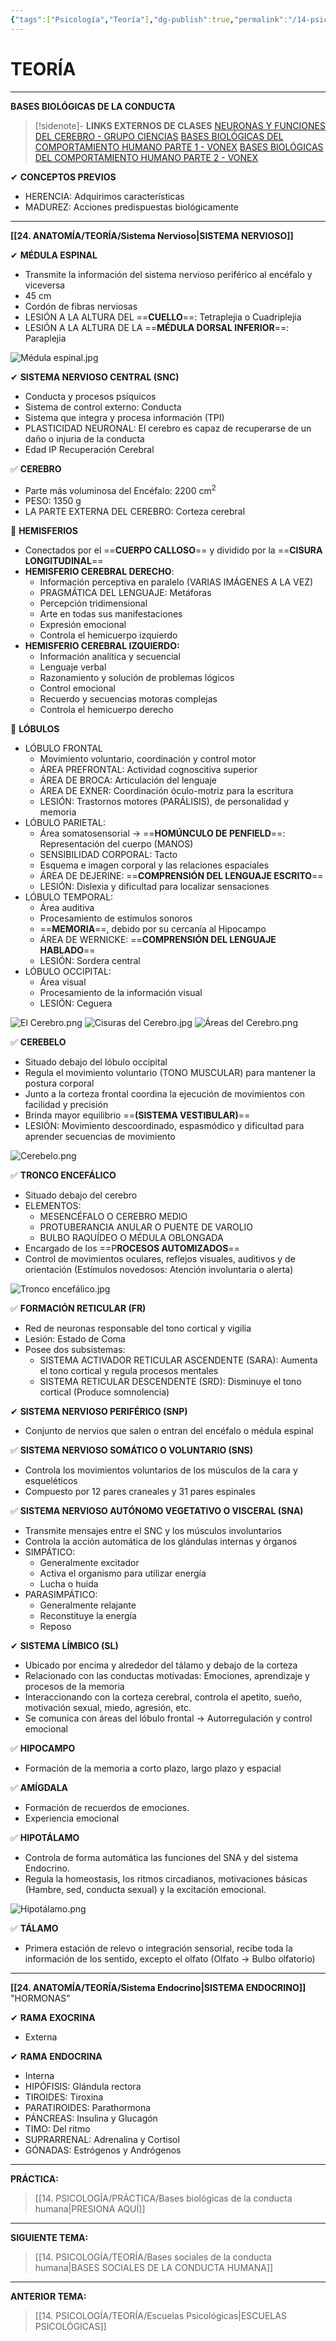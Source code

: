 ```yaml
---
{"tags":["Psicología","Teoría"],"dg-publish":true,"permalink":"/14-psicologia/teoria/bases-biologicas-de-la-conducta-humana/","dgPassFrontmatter":true}
---
```


# TEORÍA
---
**BASES BIOLÓGICAS DE LA CONDUCTA**

>[!sidenote]- **LINKS EXTERNOS DE CLASES**
>[NEURONAS Y FUNCIONES DEL CEREBRO - GRUPO CIENCIAS](https://www.youtube.com/watch?v=TbYzR7c3aMM) 
>[BASES BIOLÓGICAS DEL COMPORTAMIENTO HUMANO PARTE 1 - VONEX](https://www.youtube.com/watch?v=3agNUGwrwlM)
>[BASES BIOLÓGICAS DEL COMPORTAMIENTO HUMANO PARTE 2 - VONEX](https://www.youtube.com/watch?v=LYtglOU57f0)

✔ **CONCEPTOS PREVIOS**
- HERENCIA: Adquirimos características
- MADUREZ: Acciones predispuestas biológicamente

---
**[[24. ANATOMÍA/TEORÍA/Sistema Nervioso\|SISTEMA NERVIOSO]]**

✔ **MÉDULA ESPINAL**
- Transmite la información del sistema nervioso periférico al encéfalo y viceversa
- 45 cm
- Cordón de fibras nerviosas
- LESIÓN A LA ALTURA DEL ==**CUELLO**==: Tetraplejia o Cuadriplejia
- LESIÓN A LA ALTURA DE LA ==**MÉDULA DORSAL INFERIOR**==: Paraplejia

![Médula espinal.jpg](/img/user/1.%20ELEMENTOS%20GR%C3%81FICOS/M%C3%A9dula%20espinal.jpg)

✔ **SISTEMA NERVIOSO CENTRAL (SNC)** 
- Conducta y procesos psíquicos
- Sistema de control externo: Conducta
- Sistema que integra y procesa información (TPI)
- PLASTICIDAD NEURONAL: El cerebro es capaz de recuperarse de un daño o injuria de la conducta
- Edad IP Recuperación Cerebral 

✅ **CEREBRO**
- Parte más voluminosa del Encéfalo: 2200 cm<sup>2</sup>
- PESO: 1350 g
- LA PARTE EXTERNA DEL CEREBRO: Corteza cerebral

🔹 **HEMISFERIOS** 
- Conectados por el ==**CUERPO CALLOSO**== y dividido por la ==**CISURA LONGITUDINAL**== 
- **HEMISFERIO CEREBRAL DERECHO**:
	- Información perceptiva en paralelo (VARIAS IMÁGENES A LA VEZ) 
	- PRAGMÁTICA DEL LENGUAJE: Metáforas
	- Percepción tridimensional 
	- Arte en todas sus manifestaciones 
	- Expresión emocional 
	- Controla el hemicuerpo izquierdo
- **HEMISFERIO CEREBRAL IZQUIERDO:** 
	- Información analítica y secuencial
	- Lenguaje verbal
	- Razonamiento y solución de problemas lógicos
	- Control emocional 
	- Recuerdo y secuencias motoras complejas
	- Controla el hemicuerpo derecho

🔹 **LÓBULOS**
- LÓBULO FRONTAL
	- Movimiento voluntario, coordinación y control motor 
	- ÁREA PREFRONTAL: Actividad cognoscitiva superior
	- ÁREA DE BROCA: Articulación del lenguaje 
	- ÁREA DE EXNER: Coordinación óculo-motriz para la escritura 
	- LESIÓN: Trastornos motores (PARÁLISIS), de personalidad y memoria
- LÓBULO PARIETAL:
	- Área somatosensorial → ==**HOMÚNCULO DE PENFIELD**==: Representación del cuerpo (MANOS)
	- SENSIBILIDAD CORPORAL: Tacto
	- Esquema e imagen corporal y las relaciones espaciales
	- ÁREA DE DEJERINE: ==**COMPRENSIÓN DEL LENGUAJE ESCRITO**==
	- LESIÓN: Dislexia y dificultad para localizar sensaciones
- LÓBULO TEMPORAL:
	- Área auditiva 
	- Procesamiento de estímulos sonoros 
	- ==**MEMORIA**==, debido por su cercanía al Hipocampo
	- ÁREA DE WERNICKE: ==**COMPRENSIÓN DEL LENGUAJE HABLADO**== 
	- LESIÓN: Sordera central
- LÓBULO OCCIPITAL:
	- Área visual 
	- Procesamiento de la información visual 
	- LESIÓN: Ceguera

![El Cerebro.png](/img/user/1.%20ELEMENTOS%20GR%C3%81FICOS/El%20Cerebro.png)
![Cisuras del Cerebro.jpg](/img/user/1.%20ELEMENTOS%20GR%C3%81FICOS/Cisuras%20del%20Cerebro.jpg)
![Áreas del Cerebro.png](/img/user/1.%20ELEMENTOS%20GR%C3%81FICOS/%C3%81reas%20del%20Cerebro.png)

✅ **CEREBELO**
- Situado debajo del lóbulo occipital
- Regula el movimiento voluntario (TONO MUSCULAR) para mantener la postura corporal
- Junto a la corteza frontal coordina la ejecución de movimientos con facilidad y precisión
- Brinda mayor equilibrio ==**(SISTEMA VESTIBULAR)**==
- LESIÓN: Movimiento descoordinado, espasmódico y dificultad para aprender secuencias de movimiento

![Cerebelo.png](/img/user/1.%20ELEMENTOS%20GR%C3%81FICOS/Cerebelo.png)

✅ **TRONCO ENCEFÁLICO** 
- Situado debajo del cerebro
- ELEMENTOS:
	- MESENCÉFALO O CEREBRO MEDIO
	- PROTUBERANCIA ANULAR O PUENTE DE VAROLIO
	- BULBO RAQUÍDEO O MÉDULA OBLONGADA
- Encargado de los ==P**ROCESOS AUTOMIZADOS**==
- Control de movimientos oculares, reflejos visuales, auditivos y de orientación (Estímulos novedosos: Atención involuntaria o alerta)

![Tronco encefálico.jpg](/img/user/1.%20ELEMENTOS%20GR%C3%81FICOS/Tronco%20encef%C3%A1lico.jpg)

✅ **FORMACIÓN RETICULAR (FR)**
- Red de neuronas responsable del tono cortical y vigilia
- Lesión: Estado de Coma 
- Posee dos subsistemas:
	- SISTEMA ACTIVADOR RETICULAR ASCENDENTE (SARA): Aumenta el tono cortical y regula procesos mentales
	- SISTEMA RETICULAR DESCENDENTE (SRD): Disminuye el tono cortical (Produce somnolencia)

✔ **SISTEMA NERVIOSO PERIFÉRICO (SNP)** 
-  Conjunto de nervios que salen o entran del encéfalo o médula espinal

✅ **SISTEMA NERVIOSO SOMÁTICO O VOLUNTARIO (SNS)** 
- Controla los movimientos voluntarios de los músculos de la cara y esqueléticos 
- Compuesto por 12 pares craneales y 31 pares espinales

✅ **SISTEMA NERVIOSO AUTÓNOMO VEGETATIVO O VISCERAL (SNA)** 
- Transmite mensajes entre el SNC y los músculos involuntarios 
- Controla la acción automática de los glándulas internas y órganos
- SIMPÁTICO:
	- Generalmente excitador 
	- Activa el organismo para utilizar energía
	- Lucha o huida 
- PARASIMPÁTICO:
	- Generalmente relajante
	- Reconstituye la energía
	- Reposo

✔ **SISTEMA LÍMBICO (SL)** 
- Ubicado por encima y alrededor del tálamo y debajo de la corteza
- Relacionado con las conductas motivadas: Emociones, aprendizaje y procesos de la memoria
- Interaccionando con la corteza cerebral, controla el apetito, sueño, motivación sexual, miedo, agresión, etc.
- Se comunica con áreas del lóbulo frontal → Autorregulación y control emocional

✅ **HIPOCAMPO**
- Formación de la memoria a corto plazo, largo plazo y espacial

✅ **AMÍGDALA** 
- Formación de recuerdos de emociones. 
- Experiencia emocional

✅ **HIPOTÁLAMO**
- Controla de forma automática las funciones del SNA y del sistema Endocrino. 
- Regula la homeostasis, los ritmos circadianos, motivaciones básicas (Hambre, sed, conducta sexual) y la excitación emocional.

![Hipotálamo.png](/img/user/1.%20ELEMENTOS%20GR%C3%81FICOS/Hipot%C3%A1lamo.png)

✅ **TÁLAMO**
- Primera estación de relevo o integración sensorial, recibe toda la información de los sentido, excepto el olfato (Olfato → Bulbo olfatorio)

---
**[[24. ANATOMÍA/TEORÍA/Sistema Endocrino\|SISTEMA ENDOCRINO]]** 
"HORMONAS"

✔ **RAMA EXOCRINA** 
- Externa

✔ **RAMA ENDOCRINA** 
- Interna
- HIPÓFISIS: Glándula rectora
- TIROIDES: Tiroxina
- PARATIROIDES: Parathormona
- PÁNCREAS: Insulina y Glucagón
- TIMO: Del ritmo
- SUPRARRENAL: Adrenalina y Cortisol
- GÓNADAS: Estrógenos y Andrógenos

---
**PRÁCTICA:** 
>[[14. PSICOLOGÍA/PRÁCTICA/Bases biológicas de la conducta humana\|PRESIONA AQUÍ]]

---
**SIGUIENTE TEMA:** 
>[[14. PSICOLOGÍA/TEORÍA/Bases sociales de la conducta humana\|BASES SOCIALES DE LA CONDUCTA HUMANA]]

---
**ANTERIOR TEMA:** 
>[[14. PSICOLOGÍA/TEORÍA/Escuelas Psicológicas\|ESCUELAS PSICOLÓGICAS]]


